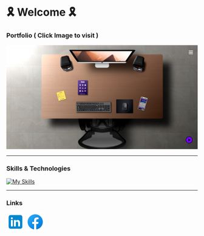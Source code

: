 # 🎗 Welcome 🎗

### Portfolio ( Click Image to visit )

[![Portfolio](images/portfolio.png)](https://fady-magdy.github.io/portfolio/)

---

### Skills & Technologies

[![My Skills](https://skills.thijs.gg/icons?i=html,css,js,react,redux,jest,bootstrap,sass,git,github,photoshop)](https://skills.thijs.gg)

---

### Links

[![LinkedIn](icons/icon-linkedin.png)](https://www.linkedin.com/in/fady-magdy-961a6a241/)
[![FaceBook](icons/icon-facebook.png)](https://www.facebook.com/fady.magdy.dev/)

